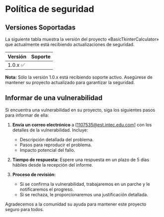 # Política de seguridad

## Versiones Soportadas

La siguiente tabla muestra la versión del proyecto «BasicTkinterCalculator» que actualmente está recibiendo actualizaciones de seguridad.

| Versión | Soporte |
| -------- | --------------------- |
| 1.0.x :white_check_mark: |

**Nota:** Sólo la versión 1.0.x está recibiendo soporte activo. Asegúrese de mantener su proyecto actualizado para garantizar la seguridad.

## Informar de una vulnerabilidad

Si encuentra una vulnerabilidad en su proyecto, siga los siguientes pasos para informar de ella:

1. **Envía un correo electrónico** a [1107535@est.intec.edu.com] con los detalles de la vulnerabilidad. Incluye:
   - Descripción detallada del problema.
   - Pasos para reproducir el problema.
   - Impacto potencial del fallo.

2. **Tiempo de respuesta:** Espere una respuesta en un plazo de 5 días hábiles desde la recepción del informe.

3. **Proceso de revisión:**
   - Si se confirma la vulnerabilidad, trabajaremos en un parche y le notificaremos el progreso.
   - Si se rechaza, le proporcionaremos una justificación detallada.

Agradecemos a la comunidad su ayuda para mantener este proyecto seguro para todos.
